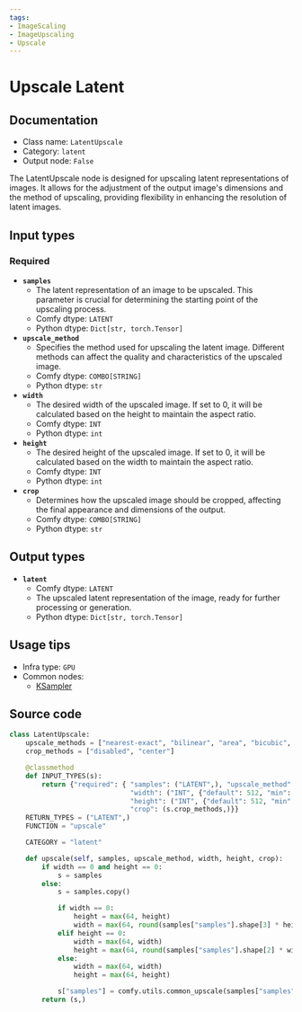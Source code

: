 ```yaml
---
tags:
- ImageScaling
- ImageUpscaling
- Upscale
---
```


# Upscale Latent
## Documentation
- Class name: `LatentUpscale`
- Category: `latent`
- Output node: `False`

The LatentUpscale node is designed for upscaling latent representations of images. It allows for the adjustment of the output image's dimensions and the method of upscaling, providing flexibility in enhancing the resolution of latent images.
## Input types
### Required
- **`samples`**
    - The latent representation of an image to be upscaled. This parameter is crucial for determining the starting point of the upscaling process.
    - Comfy dtype: `LATENT`
    - Python dtype: `Dict[str, torch.Tensor]`
- **`upscale_method`**
    - Specifies the method used for upscaling the latent image. Different methods can affect the quality and characteristics of the upscaled image.
    - Comfy dtype: `COMBO[STRING]`
    - Python dtype: `str`
- **`width`**
    - The desired width of the upscaled image. If set to 0, it will be calculated based on the height to maintain the aspect ratio.
    - Comfy dtype: `INT`
    - Python dtype: `int`
- **`height`**
    - The desired height of the upscaled image. If set to 0, it will be calculated based on the width to maintain the aspect ratio.
    - Comfy dtype: `INT`
    - Python dtype: `int`
- **`crop`**
    - Determines how the upscaled image should be cropped, affecting the final appearance and dimensions of the output.
    - Comfy dtype: `COMBO[STRING]`
    - Python dtype: `str`
## Output types
- **`latent`**
    - Comfy dtype: `LATENT`
    - The upscaled latent representation of the image, ready for further processing or generation.
    - Python dtype: `Dict[str, torch.Tensor]`
## Usage tips
- Infra type: `GPU`
- Common nodes:
    - [KSampler](../../Comfy/Nodes/KSampler.md)



## Source code
```python
class LatentUpscale:
    upscale_methods = ["nearest-exact", "bilinear", "area", "bicubic", "bislerp"]
    crop_methods = ["disabled", "center"]

    @classmethod
    def INPUT_TYPES(s):
        return {"required": { "samples": ("LATENT",), "upscale_method": (s.upscale_methods,),
                              "width": ("INT", {"default": 512, "min": 0, "max": MAX_RESOLUTION, "step": 8}),
                              "height": ("INT", {"default": 512, "min": 0, "max": MAX_RESOLUTION, "step": 8}),
                              "crop": (s.crop_methods,)}}
    RETURN_TYPES = ("LATENT",)
    FUNCTION = "upscale"

    CATEGORY = "latent"

    def upscale(self, samples, upscale_method, width, height, crop):
        if width == 0 and height == 0:
            s = samples
        else:
            s = samples.copy()

            if width == 0:
                height = max(64, height)
                width = max(64, round(samples["samples"].shape[3] * height / samples["samples"].shape[2]))
            elif height == 0:
                width = max(64, width)
                height = max(64, round(samples["samples"].shape[2] * width / samples["samples"].shape[3]))
            else:
                width = max(64, width)
                height = max(64, height)

            s["samples"] = comfy.utils.common_upscale(samples["samples"], width // 8, height // 8, upscale_method, crop)
        return (s,)

```
